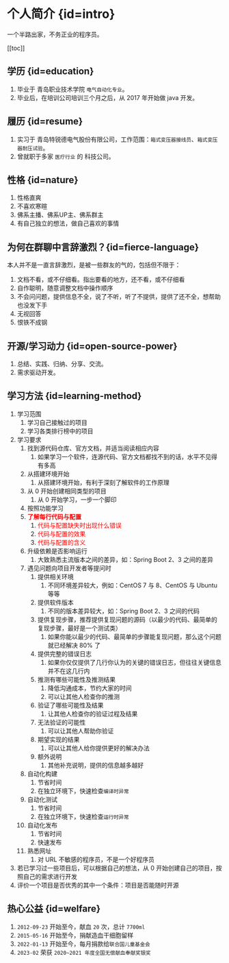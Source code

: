 # 个人简介 {id=intro}

一个半路出家，不务正业的程序员。

[[toc]]

## 学历 {id=education}

1. 毕业于 青岛职业技术学院 `电气自动化专业`。
2. 毕业后，在培训公司培训三个月之后，从 2017 年开始做 java 开发。

## 履历 {id=resume}

1. 实习于 青岛特锐德电气股份有限公司，工作范围：`箱式变压器接线员`、`箱式变压器耐压试验`。
2. 曾就职于多家 `医疗行业` 的 科技公司。

## 性格 {id=nature}

1. 性格直爽
2. 不喜欢寒暄
3. 佛系主播、佛系UP主、佛系群主
4. 有自己独立的想法，做自己喜欢的事情

## 为何在群聊中言辞激烈？{id=fierce-language}

本人并不是一直言辞激烈，是被一些群友的气的，包括但不限于：

1. 文档不看，或不仔细看。指出要看的地方，还不看，或不仔细看
2. 自作聪明，随意调整文档中操作顺序
3. 不会问问题，提供信息不全，说了不听，听了不提供，提供了还不全，想帮助也没发下手
4. 无视回答
5. 恨铁不成钢

## 开源/学习动力 {id=open-source-power}

1. 总结、实践、归纳、分享、交流。
2. 需求驱动开发。

## 学习方法 {id=learning-method}

1. 学习范围
    1. 学习自己接触过的项目
    2. 学习各类排行榜中的项目
2. 学习要求
    1. 找到源代码仓库、官方文档，并适当阅读相应内容
        1. 如果学习一个软件，连源代码、官方文档都找不到的话，水平不见得有多高
    2. 从搭建环境开始
        1. 从搭建环境开始，有利于深刻了解软件的工作原理
    3. 从 0 开始创建相同类型的项目
        1. 从 0 开始学习，一步一个脚印
    4. 按照功能学习
    5. <strong><font color="red">了解每行代码与配置</font></strong>
        1. <font color="red">代码与配置缺失时出现什么错误</font>
        2. <font color="red">代码与配置的效果</font>
        3. <font color="red">代码与配置的含义</font>
    6. 升级依赖是否影响运行
        1. 大致熟悉主流版本之间的差异，如：Spring Boot 2、3 之间的差异
    7. 遇见问题向项目开发者等提问时
        1. 提供相关环境
            1. 不同环境差异较大，例如：CentOS 7 与 8、CentOS 与 Ubuntu 等等
        2. 提供软件版本
            1. 不同的版本差异较大，如：Spring Boot 2、3 之间的代码
        3. 提供复现步骤，推荐提供复现问题的源码（以最少的代码、最简单的复现步骤，最好是一个测试类）
            1. 如果你能以最少的代码、最简单的步骤能复现问题，那么这个问题就已经解决 80% 了
        4. 提供完整的错误日志
            1. 如果你仅仅提供了几行你认为的关键的错误日志，但往往关键信息并不在这几行内
        5. 推测有哪些可能性及推测结果
            1. 降低沟通成本，节约大家的时间
            2. 可以让其他人检查你的推测
        6. 验证了哪些可能性及结果
            1. 让其他人检查你的验证过程及结果
        7. 无法验证的可能性
            1. 可以让其他人帮助你验证
        8. 期望实现的结果
            1. 可以让其他人给你提供更好的解决办法
        9. 额外说明
            1. 其他补充说明，提供的信息越多越好
    8. 自动化构建
        1. 节省时间
        2. 在独立环境下，快速检查`编译时异常`
    9. 自动化测试
        1. 节省时间
        2. 在独立环境下，快速检查`运行时异常`
    10. 自动化发布
        1. 节省时间
        2. 快速发布
    11. 熟悉网址
        1. 对 URL 不敏感的程序员，不是一个好程序员
3. 若已学习过一些项目后，可以根据自己的想法，从 0 开始创建自己的项目，按照自己的需求进行开发
4. 评价一个项目是否优秀的其中一个条件：项目是否能随时开源

## 热心公益 {id=welfare}

1. `2012-09-23` 开始至今，献血 `20` 次，总计 `7700ml`
2. `2015-05-16` 开始至今，捐献造血干细胞留样
3. `2022-01-13` 开始至今，每月捐款给`联合国儿童基金会`
4. `2023-02` 荣获 `2020~2021 年度全国无偿献血奉献奖银奖`
